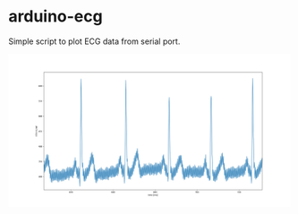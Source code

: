 # arduino-ecg
Simple script to plot ECG data from serial port.

![examplary ECG sample](example.png)
